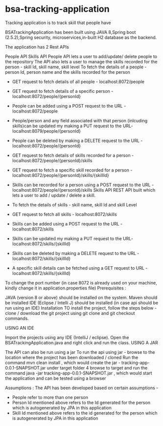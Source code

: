 # bsa-tracking-application
Tracking application is to track skill that people have


BSATrackingApplication has been built using JAVA 8,Spring boot (2.5.2),Spring security, microservices,in-built H2 database as the backend.

The application has 2 Rest APIs

People API
Skills API
People API lets a user to add/update/ delete people to the repository The API also lets a user to manage the skills recorded for the person - skill Id, skill name, skill level To fetch the details of a people - person Id, person name and the skills recorded for the person

- GET request  to fetch details of all people - localhost:8072/people
- GET request  to fetch details of a specific person - localhost:8072/people/{personId} 
- People can be added using a POST request to the URL - localhost:8072/people
- People/person and any field associated with that person (inlcuding skills)can be updated my making a PUT request to the URL-  localhost:8079/people/{personId}
- People can be deleted by making a DELETE request to the URL - localhost:8072/people/{personId}
- GET request  to fetch details of skills recorded for a person - localhost:8072/people/{personId}/skills
- GET request to fetch a specific skill recorded for a person - localhost:8072/people/{personId}/skills/{skillId}
- Skills can be recorded for a person using a POST request to the URL - localhost:8072/people/{personId}/skills
Skills API REST API built which lets a user to add / update / delete a skill.

- To fetch the details of skills - skill name, skill Id and skill Level 
-  GET request to fetch all skills  - localhost:8072/skills
- Skills can be added using a POST request to the URL - localhost:8072/skills
- Skills can be updated my making a PUT request to the URL- localhost:8072/skills/{skillId}
- Skills can be deleted by making a DELETE request to the URL - localhost:8072/skills/{skillId}
- A specific skill details can be fetched using a GET request to URL - localhost:8072/skills/{skillId}

To change the port number (in case 8072 is already used on your machine, kindly change it in application.properties file)
Prerequisites :

JAVA (version 8 or above) should be installed on the system. Maven should be installed IDE (Eclipse / Intelli J) should be installed (in case api should be run using an IDE) Installation TO install the project, follow the steps below - clone / download the git project using git clone and git checkout commands.

USING AN IDE

Import the projects using any IDE (IntelliJ / eclipse). Open the BSATrackingApplication.java and right click and run the class. USING A JAR

The API can also be run using a jar To run the api using jar - browse to the location where the project has been downloaded / cloned Run the command mvn clean install , which would create the jar - tracking-app-0.0.1-SNAPSHOT.jar under target folder 4 browse to target and run the command java -jar tracking-app-0.0.1-SNAPSHOT.jar , which would start the application and can be tested using a browser

Assumptions : The API has been developed based on certain assumptions -

- People refer to more than one person
- Person Id mentioned above refers to the Id generated for the person which is autogenerated by JPA in this application
- Skill Id mentioned above refers to the id generated for the person which is autogenerated by JPA in this application
